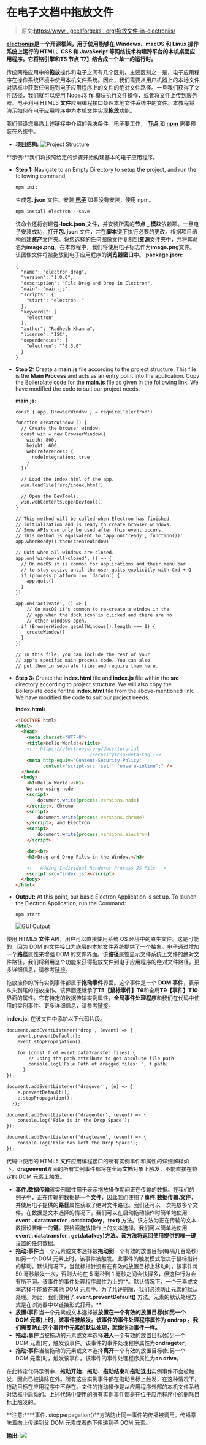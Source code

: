 # 在电子文档中拖放文件

> 原文:[https://www . geesforgeks . org/拖放文件-in-electronijs/](https://www.geeksforgeeks.org/drag-and-drop-files-in-electronjs/)

**[electronijs](https://www.geeksforgeeks.org/introduction-to-electronjs/)**是一个开源框架，用于使用能够在 Windows、macOS 和 Linux 操作系统上运行的 HTML、CSS 和 JavaScript 等网络技术构建跨平台的本机桌面应用程序。它将铬引擎和**T5 节点 T7】结合成一个单一的运行时。**

传统网络应用中的**拖放**操作和电子之间有几个区别。主要区别之一是，电子应用程序在操作系统环境中使用本机文件系统。因此，我们需要从用户机器上的本地文件对话框中获取任何拖到电子应用程序上的文件的绝对文件路径。一旦我们获得了文件路径，我们就可以使用 NodeJS **[fs](https://www.w3schools.com/nodejs/nodejs_filesystem.asp)** 模块执行文件操作，或者将文件上传到服务器。电子利用 HTML5 **文件**应用编程接口处理本地文件系统中的文件。本教程将演示如何在电子应用程序中为本机文件实现**拖放**功能。

我们假设您熟悉上述链接中介绍的先决条件。电子要工作， **[节点](https://www.geeksforgeeks.org/introduction-to-nodejs/)** 和 **[npm](https://www.geeksforgeeks.org/node-js-npm-node-package-manager/)** 需要预装在系统中。

*   **项目结构:**
    ![Project Structure](img/dd03c9447bbd8a9971be2fdbe99d53f2.png)

**示例:**我们将按照给定的步骤开始构建基本的电子应用程序。

*   **Step 1:** Navigate to an Empty Directory to setup the project, and run the following command,

    ```html
    npm init
    ```

    生成**包. json** 文件。安装 **[电子](https://www.geeksforgeeks.org/introduction-to-electronjs/)** 如果没有安装，使用 npm。

    ```html
    npm install electron --save
    ```

    该命令还将创建**包-lock.json** 文件，并安装所需的**节点 _ 模块**依赖项。一旦电子安装成功，打开**包. json** 文件，并在**脚本**键下执行必要的更改。根据项目结构创建**资产**文件夹。将您选择的任何图像文件复制到**资源**文件夹中，并将其命名为**image.png**。在本教程中，我们将使用电子标志作为**image.png**文件。该图像文件将被拖放到电子应用程序的**浏览器窗口**中。
    **package.json:**

    ```html
    {
      "name": "electron-drag",
      "version": "1.0.0",
      "description": "File Drag and Drop in Electron",
      "main": "main.js",
      "scripts": {
        "start": "electron ."
      },
      "keywords": [
        "electron"
      ],
      "author": "Radhesh Khanna",
      "license": "ISC",
      "dependencies": {
        "electron": "^8.3.0"
      }
    }

    ```

*   **Step 2:** Create a **main.js** file according to the project structure. This file is the **Main Process** and acts as an entry point into the application. Copy the Boilerplate code for the **main.js** file as given in the following [link](https://www.electronjs.org/docs/tutorial/first-app#electron-development-in-a-nutshell). We have modified the code to suit our project needs.

    **main.js:**

    ```html
    const { app, BrowserWindow } = require('electron')

    function createWindow () {
      // Create the browser window.
      const win = new BrowserWindow({
        width: 800,
        height: 600,
        webPreferences: {
          nodeIntegration: true
        }
      })

      // Load the index.html of the app.
      win.loadFile('src/index.html')

      // Open the DevTools.
      win.webContents.openDevTools()
    }

    // This method will be called when Electron has finished
    // initialization and is ready to create browser windows.
    // Some APIs can only be used after this event occurs.
    // This method is equivalent to 'app.on('ready', function())'
    app.whenReady().then(createWindow)

    // Quit when all windows are closed.
    app.on('window-all-closed', () => {
      // On macOS it is common for applications and their menu bar
      // to stay active until the user quits explicitly with Cmd + Q
      if (process.platform !== 'darwin') {
        app.quit()
      }
    })

    app.on('activate', () => {
        // On macOS it's common to re-create a window in the 
        // app when the dock icon is clicked and there are no 
        // other windows open.
      if (BrowserWindow.getAllWindows().length === 0) {
        createWindow()
      }
    })

    // In this file, you can include the rest of your 
    // app's specific main process code. You can also 
    // put them in separate files and require them here.
    ```

*   **Step 3:** Create the **index.html** file and **index.js** file within the **src** directory according to project structure. We will also copy the Boilerplate code for the **index.html** file from the above-mentioned link. We have modified the code to suit our project needs.

    **index.html:**

    ```html
    <!DOCTYPE html>
    <html>
      <head>
        <meta charset="UTF-8">
        <title>Hello World!</title>
        <!-- https://electronjs.org/docs/tutorial
                               /security#csp-meta-tag -->
        <meta http-equiv="Content-Security-Policy" 
              content="script-src 'self' 'unsafe-inline';" />
      </head>
      <body>
        <h1>Hello World!</h1>
        We are using node 
        <script>
            document.write(process.versions.node)
        </script>, Chrome 
        <script>
            document.write(process.versions.chrome)
        </script>, and Electron 
        <script>
            document.write(process.versions.electron)
        </script>.

        <br><br>
        <h3>Drag and Drop Files in the Window.</h3>

        <!-- Adding Individual Renderer Process JS File -->
        <script src="index.js"></script>
      </body>
    </html>
    ```

*   **Output:** At this point, our basic Electron Application is set up. To launch the Electron Application, run the Command:

    ```html
    npm start
    ```

    ![GUI Output](img/4268639eae47a3dcfa76465374eca347.png)

使用 HTML5 **文件** API，用户可以直接使用系统 OS 环境中的原生文件。这是可能的，因为 DOM 的文件接口为底层的本地文件系统提供了一个抽象。电子通过增加一个**路径**属性来增强 DOM 的文件界面。该**路径**属性显示文件系统上文件的绝对文件路径。我们将利用这个功能来获得拖放文件到电子应用程序的绝对文件路径。更多详细信息，请参考[链接](https://www.electronjs.org/docs/api/file-object#file-object)。

拖放操作的所有实例事件都属于**拖动事件**界面。这个事件是一个 **DOM 事件**，表示从头到尾的拖放操作。该界面还继承了**T5【鼠标事件】T6**和全局**T9【事件】T10**界面的属性。它有特定的数据传输实例属性，**全局事件处理程序**和我们在代码中使用的实例事件。更多详细信息，请参考[链接](https://developer.mozilla.org/en-US/docs/Web/API/DragEvent)。

**index.js:** 在该文件中添加以下代码片段。

```html
document.addEventListener('drop', (event) => {
    event.preventDefault();
    event.stopPropagation();

    for (const f of event.dataTransfer.files) {
        // Using the path attribute to get absolute file path
        console.log('File Path of dragged files: ', f.path)
      }
});

document.addEventListener('dragover', (e) => {
    e.preventDefault();
    e.stopPropagation();
  });

document.addEventListener('dragenter', (event) => {
    console.log('File is in the Drop Space');
});

document.addEventListener('dragleave', (event) => {
    console.log('File has left the Drop Space');
});
```

代码中使用的 HTML5 **文件**应用编程接口的所有实例事件和属性的详细解释如下。**drageevent**界面的所有实例事件都将在全局**文档**对象上触发，不能直接在特定的 DOM 元素上触发。

*   **事件.数据传输**该实例属性用于表示拖放操作期间正在传输的数据。在我们的例子中，正在传输的数据是一个**文件**，因此我们使用了**事件.数据传输.文件**，并使用电子提供的**路径**属性获取了绝对文件路径。我们还可以一次拖放多个文件。在数据是文本选择的情况下，我们可以在启动拖动操作时简单地使用**event . datatransfer . setdata(key，text)** 方法。该方法为正在传输的文本数据设置唯一的**键**。要检索拖放操作上的文本选择，我们可以简单地使用**event . datatransfer . getdata(key)**方法。该方法将返回使用提供的唯一**键**设置的任何数据。
*   **拖动:事件**当一个元素或文本选择被**拖动到**一个有效的放置目标(每隔几百毫秒)如另一个 DOM 元素上时，该事件被触发。此事件的触发模式取决于鼠标指针的移动。默认情况下，当鼠标指针没有在有效的放置目标上移动时，该事件每 50 毫秒触发一次，否则大约在 5 毫秒到 1 毫秒之间会快得多，但这种行为会有所不同。该事件的事件处理程序属性为上的**。默认情况下，一个元素或文本选择不能放在其他 DOM 元素中。为了允许删除，我们必须防止元素的默认处理。为此，我们使用了 **event.preventDefault()** 方法。元素的默认处理方式是在浏览器中以链接形式打开。**
*   **放置:事件**当一个元素或文本选择被**放置在一个有效的放置目标(如另一个 DOM 元素)上时，该事件被触发。该事件的事件处理程序属性为 **ondrop** 。我们需要防止这个事件中元素的默认处理，就像**拖动**事件一样。**
*   **拖动:事件**当被拖动的元素或文本选择**进入**一个有效的放置目标(如另一个 DOM 元素)时，触发该事件。该事件的事件处理程序属性为**ondrageter**。
*   **拖动:事件**当被拖动的元素或文本选择**离开**一个有效的放置目标(如另一个 DOM 元素)时，触发该事件。该事件的事件处理程序属性为**on drive**。

在此特定代码示例中，**拖动开始**、**拖动**、**拖动结束**和**拖动退出**实例事件不会被触发，因此已被排除在外。所有这些实例事件都在拖动目标上触发，在这种情况下，拖动目标在应用程序中不存在。文件的拖动操作是从应用程序外部的本机文件系统对话框中启动的。上述代码中使用的所有实例事件都是在位于应用程序中的删除目标上触发的。

**注意:****事件. stopperpagation()**方法防止同一事件的传播被调用。传播意味着向上传递到父 DOM 元素或者向下传递到子 DOM 元素。

**输出:**
![](img/7cf0ef0c236d064da80556f02aea1fe7.png)